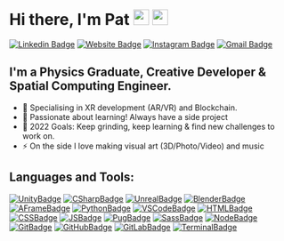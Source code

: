 <h1> Hi there, I'm Pat <img src="https://media.giphy.com/media/hvRJCLFzcasrR4ia7z/giphy.gif" width="28"> <img src="https://emojis.slackmojis.com/emojis/images/1531849430/4246/blob-sunglasses.gif?1531849430" width="28"/> </h1>

[![Linkedin Badge](https://img.shields.io/badge/-patmw-blue?style=flat&logo=Linkedin&logoColor=white&link=https://www.linkedin.com/in/pat-mw/)][linkedin]
[![Website Badge](https://img.shields.io/badge/-patmw.me-47CCCC?style=flat&logo=Google-Chrome&logoColor=white&link=https://patmw.me)][website]
[![Instagram Badge](https://img.shields.io/badge/-@pat.mw-purple?style=flat&logo=instagram&logoColor=white&link=https://instagram.com/pat.mw/)][instagram]
[![Gmail Badge](https://img.shields.io/badge/-pmassowalsh-c14438?style=flat&logo=Gmail&logoColor=white&link=mailto:pmassowalsh@gmail.com)][mail]

## I'm a Physics Graduate, Creative Developer & Spatial Computing Engineer.
- 👾 Specialising in XR development (AR/VR) and Blockchain.
- 🌱 Passionate about learning! Always have a side project
- 🥅 2022 Goals: Keep grinding, keep learning & find new challenges to work on.
- ⚡ On the side I love making visual art (3D/Photo/Video) and music

## Languages and Tools:

[![UnityBadge](https://img.shields.io/badge/-Unity-383838?&logo=Unity)][unity]
[![CSharpBadge](https://img.shields.io/badge/-C%23-383838?&logo=C%20Sharp)][csharp]
[![UnrealBadge](https://img.shields.io/badge/-Unreal%20Engine-383838?&logo=Unreal%20Engine)][unreal]
[![BlenderBadge](https://img.shields.io/badge/-Blender-383838?&logo=Blender)][blender]
[![AFrameBadge](https://img.shields.io/badge/-A--Frame-383838?&logo=A-Frame)][aframe]
[![PythonBadge](https://img.shields.io/badge/-Python-383838?&logo=Python)][python]
[![VSCodeBadge](https://img.shields.io/badge/-VS_Code-383838?&logo=Visual%20Studio%20Code)][vscode]
[![HTMLBadge](https://img.shields.io/badge/-HTML5-383838?&logo=HTML5)][html]
[![CSSBadge](https://img.shields.io/badge/-CSS3-383838?&logo=CSS3)][css]
[![JSBadge](https://img.shields.io/badge/-JavaScript-383838?&logo=JavaScript)][js]
[![PugBadge](https://img.shields.io/badge/-Pug-383838?&logo=Pug)][pug]
[![SassBadge](https://img.shields.io/badge/-Sass-383838?&logo=Sass)][sass]
[![NodeBadge](https://img.shields.io/badge/-Node_JS-383838?&logo=Node.js)][node]
[![GitBadge](https://img.shields.io/badge/-Git-383838?&logo=Git)][git]
[![GitHubBadge](https://img.shields.io/badge/-GitHub-383838?&logo=GitHub)][github]
[![GitLabBadge](https://img.shields.io/badge/-GitLab-383838?&logo=GitLab)][gitlab]
[![TerminalBadge](https://img.shields.io/badge/-Terminal-383838?&logo=Windows%20Terminal)][terminal]

[website]: https://patmw.me
[youtube]: https://youtube.com/patmw
[instagram]: https://instagram.com/pat.mw
[linkedin]: https://www.linkedin.com/in/pat-mw/
[mail]: mailto:pmassowalsh@gmail.com

<!--  -->

[unity]:https://unity.com/
[csharp]: https://docs.microsoft.com/en-us/dotnet/csharp/
[unreal]:https://www.unrealengine.com/en-US/
[blender]:https://www.blender.org/
[aframe]:https://aframe.io/
[python]:https://www.python.org/
[vscode]:https://code.visualstudio.com/
[html]:https://www.w3schools.com/html/
[css]:https://www.w3schools.com/css/
[js]:https://www.javascript.com/
[pug]:https://pugjs.org/api/getting-started.html
[sass]:https://sass-lang.com/
[node]:https://nodejs.org/en/
[sql]:https://www.w3schools.com/sql/
[git]:https://git-scm.com/
[github]:https://github.com/
[gitlab]:https://gitlab.com/
[terminal]:https://www.microsoft.com/en-gb/p/windows-terminal/9n0dx20hk701?rtc=1&activetab=pivot:overviewtab
